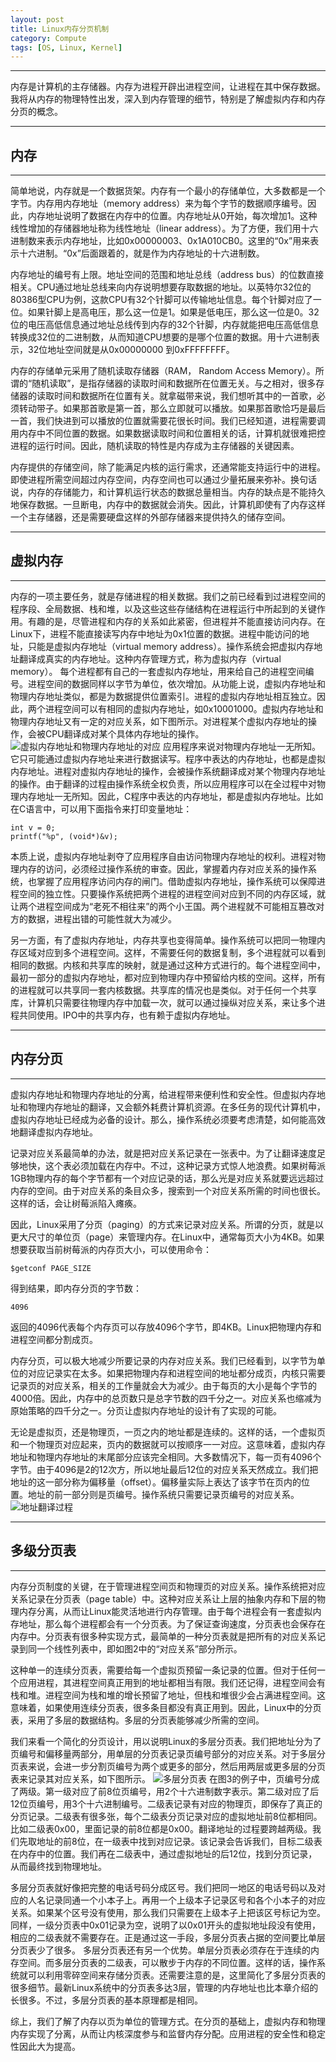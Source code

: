```yaml
---
layout: post
title: Linux内存分页机制
category: Compute
tags: [OS, Linux, Kernel]
---
```


----------
内存是计算机的主存储器。内存为进程开辟出进程空间，让进程在其中保存数据。我将从内存的物理特性出发，深入到内存管理的细节，特别是了解虚拟内存和内存分页的概念。


----------
## 内存


----------
简单地说，内存就是一个数据货架。内存有一个最小的存储单位，大多数都是一个字节。内存用内存地址（memory address）来为每个字节的数据顺序编号。因此，内存地址说明了数据在内存中的位置。内存地址从0开始，每次增加1。这种线性增加的存储器地址称为线性地址（linear address）。为了方便，我们用十六进制数来表示内存地址，比如0x00000003、0x1A010CB0。这里的“0x”用来表示十六进制。“0x”后面跟着的，就是作为内存地址的十六进制数。

内存地址的编号有上限。地址空间的范围和地址总线（address bus）的位数直接相关。CPU通过地址总线来向内存说明想要存取数据的地址。以英特尔32位的80386型CPU为例，这款CPU有32个针脚可以传输地址信息。每个针脚对应了一位。如果针脚上是高电压，那么这一位是1。如果是低电压，那么这一位是0。32位的电压高低信息通过地址总线传到内存的32个针脚，内存就能把电压高低信息转换成32位的二进制数，从而知道CPU想要的是哪个位置的数据。用十六进制表示，32位地址空间就是从0x00000000 到0xFFFFFFFF。

内存的存储单元采用了随机读取存储器（RAM， Random Access Memory）。所谓的“随机读取”，是指存储器的读取时间和数据所在位置无关。与之相对，很多存储器的读取时间和数据所在位置有关。就拿磁带来说，我们想听其中的一首歌，必须转动带子。如果那首歌是第一首，那么立即就可以播放。如果那首歌恰巧是最后一首，我们快进到可以播放的位置就需要花很长时间。我们已经知道，进程需要调用内存中不同位置的数据。如果数据读取时间和位置相关的话，计算机就很难把控进程的运行时间。因此，随机读取的特性是内存成为主存储器的关键因素。

内存提供的存储空间，除了能满足内核的运行需求，还通常能支持运行中的进程。即使进程所需空间超过内存空间，内存空间也可以通过少量拓展来弥补。换句话说，内存的存储能力，和计算机运行状态的数据总量相当。内存的缺点是不能持久地保存数据。一旦断电，内存中的数据就会消失。因此，计算机即使有了内存这样一个主存储器，还是需要硬盘这样的外部存储器来提供持久的储存空间。


----------
## 虚拟内存


----------
内存的一项主要任务，就是存储进程的相关数据。我们之前已经看到过进程空间的程序段、全局数据、栈和堆，以及这些这些存储结构在进程运行中所起到的关键作用。有趣的是，尽管进程和内存的关系如此紧密，但进程并不能直接访问内存。在Linux下，进程不能直接读写内存中地址为0x1位置的数据。进程中能访问的地址，只能是虚拟内存地址（virtual memory address）。操作系统会把虚拟内存地址翻译成真实的内存地址。这种内存管理方式，称为虚拟内存（virtual memory）。
每个进程都有自己的一套虚拟内存地址，用来给自己的进程空间编号。进程空间的数据同样以字节为单位，依次增加。从功能上说，虚拟内存地址和物理内存地址类似，都是为数据提供位置索引。进程的虚拟内存地址相互独立。因此，两个进程空间可以有相同的虚拟内存地址，如0x10001000。虚拟内存地址和物理内存地址又有一定的对应关系，如下图所示。对进程某个虚拟内存地址的操作，会被CPU翻译成对某个具体内存地址的操作。
![虚拟内存地址和物理内存地址的对应][1]
应用程序来说对物理内存地址一无所知。它只可能通过虚拟内存地址来进行数据读写。程序中表达的内存地址，也都是虚拟内存地址。进程对虚拟内存地址的操作，会被操作系统翻译成对某个物理内存地址的操作。由于翻译的过程由操作系统全权负责，所以应用程序可以在全过程中对物理内存地址一无所知。因此，C程序中表达的内存地址，都是虚拟内存地址。比如在C语言中，可以用下面指令来打印变量地址：
```
int v = 0;
printf("%p", (void*)&v);
```
本质上说，虚拟内存地址剥夺了应用程序自由访问物理内存地址的权利。进程对物理内存的访问，必须经过操作系统的审查。因此，掌握着内存对应关系的操作系统，也掌握了应用程序访问内存的闸门。借助虚拟内存地址，操作系统可以保障进程空间的独立性。只要操作系统把两个进程的进程空间对应到不同的内存区域，就让两个进程空间成为“老死不相往来”的两个小王国。两个进程就不可能相互篡改对方的数据，进程出错的可能性就大为减少。

另一方面，有了虚拟内存地址，内存共享也变得简单。操作系统可以把同一物理内存区域对应到多个进程空间。这样，不需要任何的数据复制，多个进程就可以看到相同的数据。内核和共享库的映射，就是通过这种方式进行的。每个进程空间中，最初一部分的虚拟内存地址，都对应到物理内存中预留给内核的空间。这样，所有的进程就可以共享同一套内核数据。共享库的情况也是类似。对于任何一个共享库，计算机只需要往物理内存中加载一次，就可以通过操纵对应关系，来让多个进程共同使用。IPO中的共享内存，也有赖于虚拟内存地址。


----------
## 内存分页


----------
虚拟内存地址和物理内存地址的分离，给进程带来便利性和安全性。但虚拟内存地址和物理内存地址的翻译，又会额外耗费计算机资源。在多任务的现代计算机中，虚拟内存地址已经成为必备的设计。那么，操作系统必须要考虑清楚，如何能高效地翻译虚拟内存地址。

记录对应关系最简单的办法，就是把对应关系记录在一张表中。为了让翻译速度足够地快，这个表必须加载在内存中。不过，这种记录方式惊人地浪费。如果树莓派1GB物理内存的每个字节都有一个对应记录的话，那么光是对应关系就要远远超过内存的空间。由于对应关系的条目众多，搜索到一个对应关系所需的时间也很长。这样的话，会让树莓派陷入瘫痪。

因此，Linux采用了分页（paging）的方式来记录对应关系。所谓的分页，就是以更大尺寸的单位页（page）来管理内存。在Linux中，通常每页大小为4KB。如果想要获取当前树莓派的内存页大小，可以使用命令：
```
$getconf PAGE_SIZE
```
得到结果，即内存分页的字节数：
```
4096
```
返回的4096代表每个内存页可以存放4096个字节，即4KB。Linux把物理内存和进程空间都分割成页。

内存分页，可以极大地减少所要记录的内存对应关系。我们已经看到，以字节为单位的对应记录实在太多。如果把物理内存和进程空间的地址都分成页，内核只需要记录页的对应关系，相关的工作量就会大为减少。由于每页的大小是每个字节的4000倍。因此，内存中的总页数只是总字节数的四千分之一。对应关系也缩减为原始策略的四千分之一。分页让虚拟内存地址的设计有了实现的可能。

无论是虚拟页，还是物理页，一页之内的地址都是连续的。这样的话，一个虚拟页和一个物理页对应起来，页内的数据就可以按顺序一一对应。这意味着，虚拟内存地址和物理内存地址的末尾部分应该完全相同。大多数情况下，每一页有4096个字节。由于4096是2的12次方，所以地址最后12位的对应关系天然成立。我们把地址的这一部分称为偏移量（offset）。偏移量实际上表达了该字节在页内的位置。地址的前一部分则是页编号。操作系统只需要记录页编号的对应关系。
![地址翻译过程][2]


----------
## 多级分页表


----------
内存分页制度的关键，在于管理进程空间页和物理页的对应关系。操作系统把对应关系记录在分页表（page table）中。这种对应关系让上层的抽象内存和下层的物理内存分离，从而让Linux能灵活地进行内存管理。由于每个进程会有一套虚拟内存地址，那么每个进程都会有一个分页表。为了保证查询速度，分页表也会保存在内存中。分页表有很多种实现方式，最简单的一种分页表就是把所有的对应关系记录到同一个线性列表中，即如图2中的“对应关系”部分所示。

这种单一的连续分页表，需要给每一个虚拟页预留一条记录的位置。但对于任何一个应用进程，其进程空间真正用到的地址都相当有限。我们还记得，进程空间会有栈和堆。进程空间为栈和堆的增长预留了地址，但栈和堆很少会占满进程空间。这意味着，如果使用连续分页表，很多条目都没有真正用到。因此，Linux中的分页表，采用了多层的数据结构。多层的分页表能够减少所需的空间。

我们来看一个简化的分页设计，用以说明Linux的多层分页表。我们把地址分为了页编号和偏移量两部分，用单层的分页表记录页编号部分的对应关系。对于多层分页表来说，会进一步分割页编号为两个或更多的部分，然后用两层或更多层的分页表来记录其对应关系，如下图所示。
![多层分页表][3]
在图3的例子中，页编号分成了两级。第一级对应了前8位页编号，用2个十六进制数字表示。第二级对应了后12位页编号，用3个十六进制编号。二级表记录有对应的物理页，即保存了真正的分页记录。二级表有很多张，每个二级表分页记录对应的虚拟地址前8位都相同。比如二级表0x00，里面记录的前8位都是0x00。翻译地址的过程要跨越两级。我们先取地址的前8位，在一级表中找到对应记录。该记录会告诉我们，目标二级表在内存中的位置。我们再在二级表中，通过虚拟地址的后12位，找到分页记录，从而最终找到物理地址。

多层分页表就好像把完整的电话号码分成区号。我们把同一地区的电话号码以及对应的人名记录同通一个小本子上。再用一个上级本子记录区号和各个小本子的对应关系。如果某个区号没有使用，那么我们只需要在上级本子上把该区号标记为空。同样，一级分页表中0x01记录为空，说明了以0x01开头的虚拟地址段没有使用，相应的二级表就不需要存在。正是通过这一手段，多层分页表占据的空间要比单层分页表少了很多。
多层分页表还有另一个优势。单层分页表必须存在于连续的内存空间。而多层分页表的二级表，可以散步于内存的不同位置。这样的话，操作系统就可以利用零碎空间来存储分页表。还需要注意的是，这里简化了多层分页表的很多细节。最新Linux系统中的分页表多达3层，管理的内存地址也比本章介绍的长很多。不过，多层分页表的基本原理都是相同。

 

综上，我们了解了内存以页为单位的管理方式。在分页的基础上，虚拟内存和物理内存实现了分离，从而让内核深度参与和监督内存分配。应用进程的安全性和稳定性因此大为提高。


  [1]: http://static.zybuluo.com/gamedebug/2qao30q4ie9j7smqj0nvcr5v/413416-20180718150754636-308113815.png
  [2]: http://static.zybuluo.com/gamedebug/54qx8lkhje8pgzcuao5icl45/413416-20180718150907259-1604778032.png
  [3]: http://static.zybuluo.com/gamedebug/ldykox5s7qx1kc715snvbk7e/413416-20180718151003294-400375060.png
